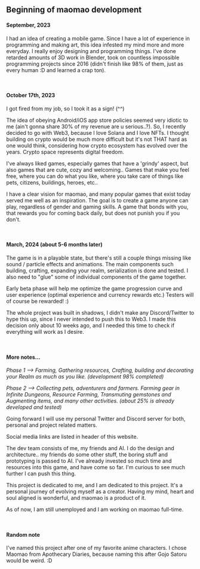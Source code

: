 ## Beginning of maomao development

#### September, 2023 
I had an idea of creating a mobile game. Since I have a lot of experience in programming and making art, this idea infested my mind more and more everyday. I really enjoy designing and programming things. I've done retarded amounts of 3D work in Blender, took on countless impossible programming projects since 2016 (didn't finish like 98% of them, just as every human :D and learned a crap ton).

<br>

#### October 17th, 2023 
I got fired from my job, so I took it as a sign! (^^)

The idea of obeying Android/iOS app store policies seemed very idiotic to me (ain't gonna share 30% of my revenue are u serious..?). So, I recently decided to go with Web3, because I love Solana and I love NFTs. I thought building on crypto would be much more difficult but it's not THAT hard as one would think, considering how crypto ecosystem has evolved over the years. Crypto space represents digital freedom.

I've always liked games, especially games that have a 'grindy' aspect, but also games that are cute, cozy and welcoming.. Games that make you feel free, where you can do what you like, where you take care of things like pets, citizens, buildings, heroes, etc..

I have a clear vision for maomao, and many popular games that exist today served me well as an inspiration. The goal is to create a game anyone can play, regardless of gender and gaming skills. A game that bonds with you, that rewards you for coming back daily, but does not punish you if you don't. 


<br>

#### March, 2024 (about 5-6 months later)

The game is in a playable state, but there's still a couple things missing like sound / particle effects and animations. The main components such building, crafting, expanding your realm, serialization is done and tested. I also need to "glue" some of individual components of the game together.

Early beta phase will help me optimize the game progression curve and user experience (optimal experience and currency rewards etc.) Testers will of course be rewarded! :)

The whole project was built in shadows, I didn't make any Discord/Twitter to hype this up, since I never intended to push this to Web3. I made this decision only about 10 weeks ago, and I needed this time to check if everything will work as I desire.

<br>

#### More notes...
<em>Phase 1 --> Farming, Gathering resources, Crafting, building and decorating your Realm as much as you like. (development 98% completed)</em>

<em>Phase 2 --> Collecting pets, adventurers and farmers. Farming gear in Infinite Dungeons, Resource Farming, Transmuting gemstones and Augmenting items, and many other activities. (about 25% is already developed and tested)</em>

Going forward I will use my personal Twitter and Discord server for both, personal and project related matters. 

Social media links are listed in header of this website.

The dev team consists of me, my friends and AI. I do the design and architecture.. my friends do some other stuff, the boring stuff and prototyping is passed to AI. I've already invested so much time and resources into this game, and have come so far. I'm curious to see much further I can push this thing.

This project is dedicated to me, and I am dedicated to this project. It's a personal journey of evolving myself as a creator. Having my mind, heart and soul aligned is wonderful, and maomao is a product of it.

As of now, I am still unemployed and I am working on maomao full-time.

<br>

#### Random note
I've named this project after one of my favorite anime characters. I chose Maomao from Apothecary Diaries, because naming this after Gojo Satoru would be weird. :D